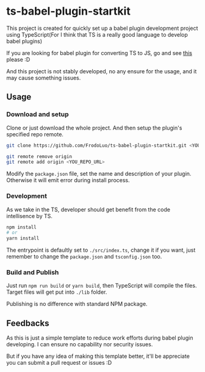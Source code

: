 # ts-babel-plugin-startkit

This project is created for quickly set up a babel plugin development project using TypeScript(For I think that TS is a really good language to develop babel plugins)

If you are looking for babel plugin for converting TS to JS, go and see [this](https://babeljs.io/docs/en/next/babel-plugin-transform-typescript.html) please :D

And this project is not stably developed, no any ensure for the usage, and it may cause something issues.

## Usage

### Download and setup

Clone or just download the whole project. And then setup the plugin's specified repo remote.

```sh
git clone https://github.com/FrodoLuo/ts-babel-plugin-startkit.git <YOU_PLUGIN_NAME>

git remote remove origin
git remote add origin <YOU_REPO_URL>
```

Modify the ``package.json`` file, set the name and description of your plugin. Otherwise it will emit error during install process.


### Development

As we take in the TS, developer should get benefit from the code intellisence by TS.

```sh
npm install
# or
yarn install
```

The entrypoint is defaultly set to ``./src/index.ts``, change it if you want, just remember to change the ``package.json`` and ``tsconfig.json`` too.

### Build and Publish

Just run ``npm run build`` or ``yarn build``, then TypeScript will compile the files. Target files will get put into ``./lib`` folder.

Publishing is no difference with standard NPM package.

## Feedbacks

As this is just a simple template to reduce work efforts during babel plugin developing. I can ensure no capability nor security issues.

But if you have any idea of making this template better, it'll be appreciate you can submit a pull request or issues :D
